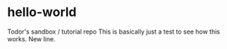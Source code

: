 # hello-world
Todor's sandbox / tutorial repo
This is basically just a test to see how this works.
New line.
